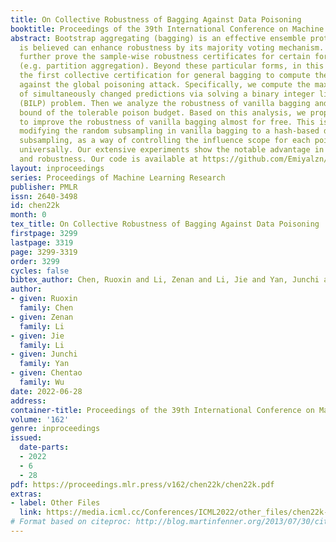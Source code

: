 ```yaml
---
title: On Collective Robustness of Bagging Against Data Poisoning
booktitle: Proceedings of the 39th International Conference on Machine Learning
abstract: Bootstrap aggregating (bagging) is an effective ensemble protocol, which
  is believed can enhance robustness by its majority voting mechanism. Recent works
  further prove the sample-wise robustness certificates for certain forms of bagging
  (e.g. partition aggregation). Beyond these particular forms, in this paper, we propose
  the first collective certification for general bagging to compute the tight robustness
  against the global poisoning attack. Specifically, we compute the maximum number
  of simultaneously changed predictions via solving a binary integer linear programming
  (BILP) problem. Then we analyze the robustness of vanilla bagging and give the upper
  bound of the tolerable poison budget. Based on this analysis, we propose hash bagging
  to improve the robustness of vanilla bagging almost for free. This is achieved by
  modifying the random subsampling in vanilla bagging to a hash-based deterministic
  subsampling, as a way of controlling the influence scope for each poisoning sample
  universally. Our extensive experiments show the notable advantage in terms of applicability
  and robustness. Our code is available at https://github.com/Emiyalzn/ICML22-CRB.
layout: inproceedings
series: Proceedings of Machine Learning Research
publisher: PMLR
issn: 2640-3498
id: chen22k
month: 0
tex_title: On Collective Robustness of Bagging Against Data Poisoning
firstpage: 3299
lastpage: 3319
page: 3299-3319
order: 3299
cycles: false
bibtex_author: Chen, Ruoxin and Li, Zenan and Li, Jie and Yan, Junchi and Wu, Chentao
author:
- given: Ruoxin
  family: Chen
- given: Zenan
  family: Li
- given: Jie
  family: Li
- given: Junchi
  family: Yan
- given: Chentao
  family: Wu
date: 2022-06-28
address:
container-title: Proceedings of the 39th International Conference on Machine Learning
volume: '162'
genre: inproceedings
issued:
  date-parts:
  - 2022
  - 6
  - 28
pdf: https://proceedings.mlr.press/v162/chen22k/chen22k.pdf
extras:
- label: Other Files
  link: https://media.icml.cc/Conferences/ICML2022/other_files/chen22k-supp.zip
# Format based on citeproc: http://blog.martinfenner.org/2013/07/30/citeproc-yaml-for-bibliographies/
---
```


